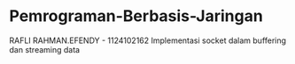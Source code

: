 # Pemrograman-Berbasis-Jaringan
RAFLI RAHMAN.EFENDY - 1124102162 Implementasi socket dalam buffering dan streaming data
